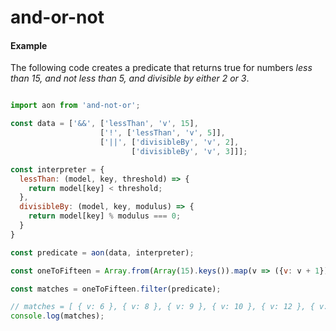 # and-or-not

#### Example

The following code creates a predicate that returns true for numbers _less than 15, and not less than 5, and divisible by either 2 or 3_.

```javascript

import aon from 'and-not-or';

const data = ['&&', ['lessThan', 'v', 15],
                    ['!', ['lessThan', 'v', 5]],
                    ['||', ['divisibleBy', 'v', 2],
                           ['divisibleBy', 'v', 3]]];

const interpreter = {
  lessThan: (model, key, threshold) => {
    return model[key] < threshold;
  },
  divisibleBy: (model, key, modulus) => {
    return model[key] % modulus === 0;
  }
}

const predicate = aon(data, interpreter);

const oneToFifteen = Array.from(Array(15).keys()).map(v => ({v: v + 1}));

const matches = oneToFifteen.filter(predicate);

// matches = [ { v: 6 }, { v: 8 }, { v: 9 }, { v: 10 }, { v: 12 }, { v: 14 } ]
console.log(matches);

```
